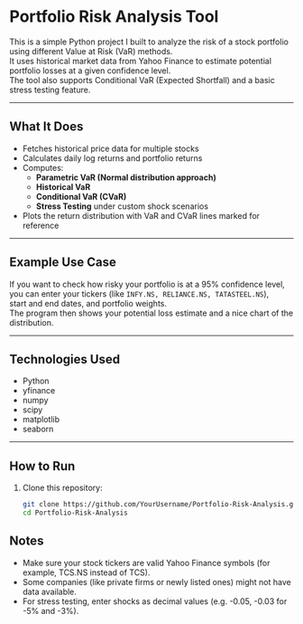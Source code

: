# Portfolio Risk Analysis Tool

This is a simple Python project I built to analyze the risk of a stock portfolio using different Value at Risk (VaR) methods.  
It uses historical market data from Yahoo Finance to estimate potential portfolio losses at a given confidence level.  
The tool also supports Conditional VaR (Expected Shortfall) and a basic stress testing feature.

---

## What It Does

- Fetches historical price data for multiple stocks  
- Calculates daily log returns and portfolio returns  
- Computes:
  - **Parametric VaR (Normal distribution approach)**
  - **Historical VaR**
  - **Conditional VaR (CVaR)**
  - **Stress Testing** under custom shock scenarios  
- Plots the return distribution with VaR and CVaR lines marked for reference

---

## Example Use Case

If you want to check how risky your portfolio is at a 95% confidence level,  
you can enter your tickers (like `INFY.NS, RELIANCE.NS, TATASTEEL.NS`),  
start and end dates, and portfolio weights.  
The program then shows your potential loss estimate and a nice chart of the distribution.

---

## Technologies Used

- Python  
- yfinance  
- numpy  
- scipy  
- matplotlib  
- seaborn  

---

## How to Run

1. Clone this repository:
   ```bash
   git clone https://github.com/YourUsername/Portfolio-Risk-Analysis.git
   cd Portfolio-Risk-Analysis

## Notes

- Make sure your stock tickers are valid Yahoo Finance symbols (for example, TCS.NS instead of TCS).
- Some companies (like private firms or newly listed ones) might not have data available.
- For stress testing, enter shocks as decimal values (e.g. -0.05, -0.03 for -5% and -3%).
